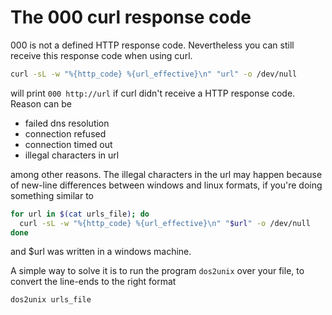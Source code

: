 The 000 curl response code
==========================

000 is not a defined HTTP response code. Nevertheless you can
still receive this response code when using curl.

```bash
curl -sL -w "%{http_code} %{url_effective}\n" "url" -o /dev/null
```

will print `000 http://url` if curl didn't receive a HTTP response code.
Reason can be

- failed dns resolution
- connection refused
- connection timed out
- illegal characters in url

among other reasons.
The illegal characters in the url may happen because of new-line differences
between windows and linux formats, if you're doing something similar to

```bash
for url in $(cat urls_file); do
  curl -sL -w "%{http_code} %{url_effective}\n" "$url" -o /dev/null
done
```

and $url was written in a windows machine.

A simple way to solve it is to run the program `dos2unix` over your file, to convert
the line-ends to the right format

```
dos2unix urls_file
```
